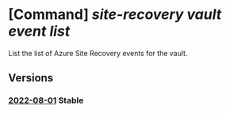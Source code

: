 # [Command] _site-recovery vault event list_

List the list of Azure Site Recovery events for the vault.

## Versions

### [2022-08-01](/Resources/mgmt-plane/L3N1YnNjcmlwdGlvbnMve30vcmVzb3VyY2Vncm91cHMve30vcHJvdmlkZXJzL21pY3Jvc29mdC5yZWNvdmVyeXNlcnZpY2VzL3ZhdWx0cy97fS9yZXBsaWNhdGlvbmV2ZW50cw==/2022-08-01.xml) **Stable**

<!-- mgmt-plane /subscriptions/{}/resourcegroups/{}/providers/microsoft.recoveryservices/vaults/{}/replicationevents 2022-08-01 -->
